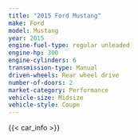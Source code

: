 ```yaml
---
title: "2015 Ford Mustang"
make: Ford
model: Mustang
year: 2015
engine-fuel-type: regular unleaded
engine-hp: 300
engine-cylinders: 6
transmission-type: Manual
driven-wheels: Rear wheel drive
number-of-doors: 2
market-category: Performance
vehicle-size: Midsize
vehicle-style: Coupe
---
```


{{< car_info >}}
